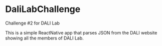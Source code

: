 # DaliLabChallenge
Challenge #2 for DALI Lab

This is a simple ReactNative app that parses JSON from the DALI website showing all the members of DALI Lab.

